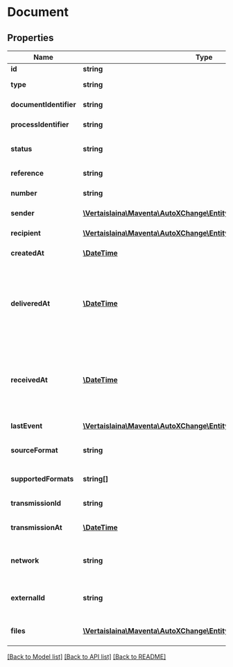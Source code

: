 # Document

## Properties
Name | Type | Description | Notes
------------ | ------------- | ------------- | -------------
**id** | **string** | Id as a GUID | [optional] 
**type** | **string** | Type of document | [optional] 
**documentIdentifier** | **string** | Document identifier | [optional] 
**processIdentifier** | **string** | Process identifier | [optional] 
**status** | **string** | Current status of document | [optional] 
**reference** | **string** | Document reference | [optional] 
**number** | **string** | Document number | [optional] 
**sender** | [**\Vertaislaina\Maventa\AutoXChange\Entity\DocumentParty**](DocumentParty.md) | Document sender | [optional] 
**recipient** | [**\Vertaislaina\Maventa\AutoXChange\Entity\DocumentRecipientParty**](DocumentRecipientParty.md) | Document recipient | [optional] 
**createdAt** | [**\DateTime**](\DateTime.md) | Document creation time | [optional] 
**deliveredAt** | [**\DateTime**](\DateTime.md) | The timestamp when sent document was delivered to the destination route | [optional] 
**receivedAt** | [**\DateTime**](\DateTime.md) | The timestamp when received document was delivered to the recipient | [optional] 
**lastEvent** | [**\Vertaislaina\Maventa\AutoXChange\Entity\DocumentEvent**](DocumentEvent.md) | Latest event information | [optional] 
**sourceFormat** | **string** | Source format of the document | [optional] 
**supportedFormats** | **string[]** | Supported document formats | [optional] 
**transmissionId** | **string** | Transmission id | [optional] 
**transmissionAt** | [**\DateTime**](\DateTime.md) | Document transmission time | [optional] 
**network** | **string** | The network document is originated from | [optional] 
**externalId** | **string** | External identifier linked to the document | [optional] 
**files** | [**\Vertaislaina\Maventa\AutoXChange\Entity\DocumentFileInDocument[]**](DocumentFileInDocument.md) | Files related to the document | [optional] 

[[Back to Model list]](../README.md#documentation-for-models) [[Back to API list]](../README.md#documentation-for-api-endpoints) [[Back to README]](../README.md)


